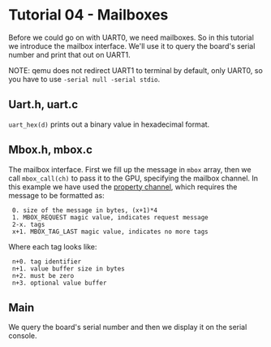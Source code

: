 Tutorial 04 - Mailboxes
=======================

Before we could go on with UART0, we need mailboxes. So in this tutorial we introduce the mailbox interface.
We'll use it to query the board's serial number and print that out on UART1.

NOTE: qemu does not redirect UART1 to terminal by default, only UART0, so you have to use `-serial null -serial stdio`.

Uart.h, uart.c
--------------

`uart_hex(d)` prints out a binary value in hexadecimal format.

Mbox.h, mbox.c
--------------

The mailbox interface. First we fill up the message in `mbox` array, then we call
`mbox_call(ch)` to pass it to the GPU, specifying the mailbox channel.
In this example we have used the [property channel](https://github.com/raspberrypi/firmware/wiki/Mailbox-property-interface),
which requires the message to be formatted as:

```
 0. size of the message in bytes, (x+1)*4
 1. MBOX_REQUEST magic value, indicates request message
 2-x. tags
 x+1. MBOX_TAG_LAST magic value, indicates no more tags
```

Where each tag looks like:

```
 n+0. tag identifier
 n+1. value buffer size in bytes
 n+2. must be zero
 n+3. optional value buffer
```

Main
----

We query the board's serial number and then we display it on the serial console.
